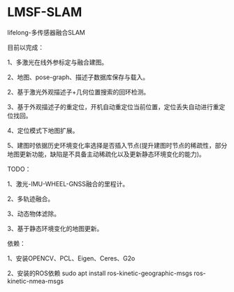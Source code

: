 # LMSF-SLAM
lifelong-多传感器融合SLAM

目前以完成：

1、多激光在线外参标定与融合建图。

2、地图、pose-graph、描述子数据库保存与载入。

2、基于激光外观描述子+几何位置搜索的回环检测。

3、基于外观描述子的重定位，开机自动重定位当前位置，定位丢失自动进行重定位找回。

4、定位模式下地图扩展。

5、建图时依据历史环境变化率选择是否插入节点(提升建图时节点的稀疏性，部分地图更新功能，缺陷是不具备主动稀疏化以及更新静态环境变化的能力)。

TODO：

1、激光-IMU-WHEEL-GNSS融合的里程计。

2、多轨迹融合。

3、动态物体滤除。

3、基于静态环境变化的地图更新。

依赖：

1、安装OPENCV、PCL、Eigen、Ceres、G2o

2、安装的ROS依赖
sudo apt install ros-kinetic-geographic-msgs ros-kinetic-nmea-msgs


